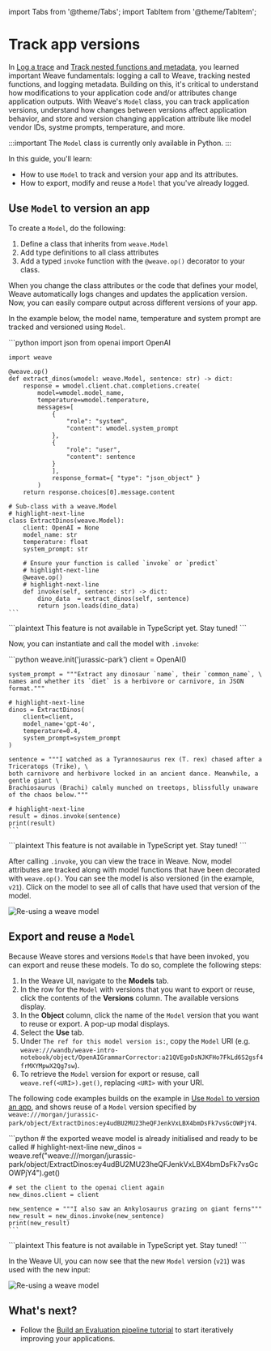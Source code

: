 import Tabs from '@theme/Tabs';
import TabItem from '@theme/TabItem';

# Track app versions

In [Log a trace](/quickstart) and [Track nested functions and metadata](/tutorial-tracing_2), you learned important Weave fundamentals: logging a call to Weave, tracking nested functions, and logging metadata. Building on this, it's critical to understand how modifications to your application code and/or attributes change application outputs. With Weave's `Model` class, you can track application versions, understand how changes between versions affect application behavior, and store and version changing application attribute like model vendor IDs, systme prompts, temperature, and more.

:::important
The `Model` class is currently only available in Python.
:::

In this guide, you'll learn:

- How to use `Model` to track and version your app and its attributes.
- How to export, modify and reuse a `Model` that you've already logged.

## Use `Model` to version an app

To create a `Model`, do the following:

1. Define a class that inherits from `weave.Model`
2. Add type definitions to all class attributes
3. Add a typed `invoke` function with the `@weave.op()` decorator to your class.

When you change the class attributes or the code that defines your model, Weave automatically logs changes and updates the application version. Now, you can easily compare output across different versions of your app.

In the example below, the model name, temperature and system prompt are tracked and versioned using `Model`.

<Tabs groupId="programming-language" queryString>
  <TabItem value="python" label="Python" default>
    ```python
    import json
    from openai import OpenAI

    import weave

    @weave.op()
    def extract_dinos(wmodel: weave.Model, sentence: str) -> dict:
        response = wmodel.client.chat.completions.create(
            model=wmodel.model_name,
            temperature=wmodel.temperature,
            messages=[
                {
                    "role": "system",
                    "content": wmodel.system_prompt
                },
                {
                    "role": "user",
                    "content": sentence
                }
                ],
                response_format={ "type": "json_object" }
            )
        return response.choices[0].message.content

    # Sub-class with a weave.Model
    # highlight-next-line
    class ExtractDinos(weave.Model):
        client: OpenAI = None
        model_name: str
        temperature: float
        system_prompt: str

        # Ensure your function is called `invoke` or `predict`
        # highlight-next-line
        @weave.op()
        # highlight-next-line
        def invoke(self, sentence: str) -> dict:
            dino_data  = extract_dinos(self, sentence)
            return json.loads(dino_data)
    ```

  </TabItem>
  <TabItem value="typescript" label="TypeScript">
    ```plaintext
    This feature is not available in TypeScript yet.  Stay tuned!
    ```
  </TabItem>
</Tabs>

Now, you can instantiate and call the model with `.invoke`:

<Tabs groupId="programming-language" queryString>
  <TabItem value="python" label="Python" default>
    ```python
    weave.init('jurassic-park')
    client = OpenAI()

    system_prompt = """Extract any dinosaur `name`, their `common_name`, \
    names and whether its `diet` is a herbivore or carnivore, in JSON format."""

    # highlight-next-line
    dinos = ExtractDinos(
        client=client,
        model_name='gpt-4o',
        temperature=0.4,
        system_prompt=system_prompt
    )

    sentence = """I watched as a Tyrannosaurus rex (T. rex) chased after a Triceratops (Trike), \
    both carnivore and herbivore locked in an ancient dance. Meanwhile, a gentle giant \
    Brachiosaurus (Brachi) calmly munched on treetops, blissfully unaware of the chaos below."""

    # highlight-next-line
    result = dinos.invoke(sentence)
    print(result)
    ```

  </TabItem>
  <TabItem value="typescript" label="TypeScript">
    ```plaintext
    This feature is not available in TypeScript yet.  Stay tuned!
    ```
  </TabItem>
</Tabs>

After calling `.invoke`, you can view the trace in Weave. Now, model attributes are tracked along with model functions that have been decorated with `weave.op()`. You can see the model is also versioned (in the example, `v21`). Click on the model to see all of calls that have used that version of the model.

![Re-using a weave model](../static/img/tutorial-model_invoke3.png)

## Export and reuse a `Model`

Because Weave stores and versions `Model`s that have been invoked, you can export and reuse these models. To do so, complete the following steps:

1. In the Weave UI, navigate to the **Models** tab.
2. In the row for the `Model` with versions that you want to export or reuse, click the contents of the **Versions** column. The available versions display.
3. In the **Object** column, click the name of the `Model` version that you want to reuse or export. A pop-up modal displays.
4. Select the **Use** tab.
5. Under `The ref for this model version is:`, copy the `Model` URI (e.g. `weave:///wandb/weave-intro-notebook/object/OpenAIGrammarCorrector:a21QVEgoDsNJKFHo7FkLd6S2gsf4frMXYMpwX2Qg7sw`).
6. To retrieve the `Model` version for export or resuse, call `weave.ref(<URI>).get()`, replacing `<URI>` with your URI.

The following code examples builds on the example in [ Use `Model` to version an app](#use-model-to-version-an-app), and shows reuse of a  `Model` version specified by `weave:///morgan/jurassic-park/object/ExtractDinos:ey4udBU2MU23heQFJenkVxLBX4bmDsFk7vsGcOWPjY4`.

<Tabs groupId="programming-language" queryString>
  <TabItem value="python" label="Python" default>
    ```python
    # the exported weave model is already initialised and ready to be called
    # highlight-next-line
    new_dinos = weave.ref("weave:///morgan/jurassic-park/object/ExtractDinos:ey4udBU2MU23heQFJenkVxLBX4bmDsFk7vsGcOWPjY4").get()

    # set the client to the openai client again
    new_dinos.client = client

    new_sentence = """I also saw an Ankylosaurus grazing on giant ferns"""
    new_result = new_dinos.invoke(new_sentence)
    print(new_result)
    ```

  </TabItem>
  <TabItem value="typescript" label="TypeScript">
    ```plaintext
    This feature is not available in TypeScript yet.  Stay tuned!
    ```
  </TabItem>
</Tabs>

In the Weave UI, you can now see that the new `Model` version (`v21`) was used with the new input:

![Re-using a weave model](../static/img/tutorial-model_re-use.png)

## What's next?

- Follow the [Build an Evaluation pipeline tutorial](/tutorial-eval) to start iteratively improving your applications.

